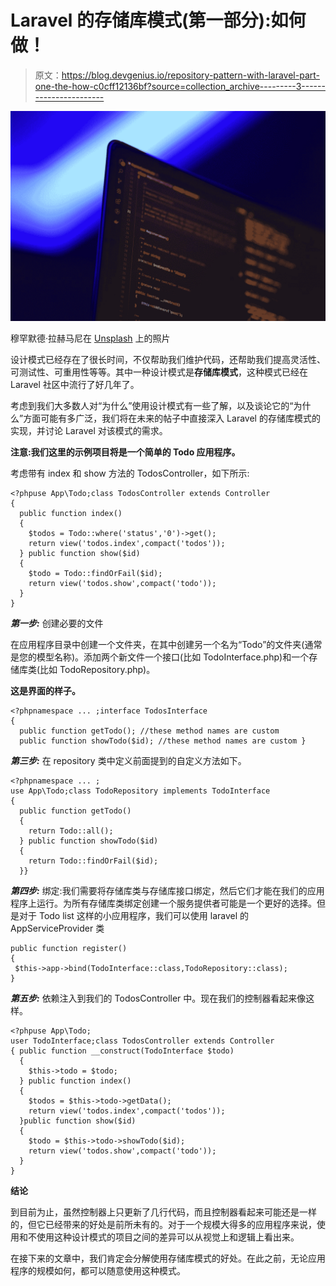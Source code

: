 # Laravel 的存储库模式(第一部分):如何做！

> 原文：<https://blog.devgenius.io/repository-pattern-with-laravel-part-one-the-how-c0cff12136bf?source=collection_archive---------3----------------------->

![](img/38599902cd220075480b863cb41beac3.png)

穆罕默德·拉赫马尼在 [Unsplash](https://unsplash.com?utm_source=medium&utm_medium=referral) 上的照片

设计模式已经存在了很长时间，不仅帮助我们维护代码，还帮助我们提高灵活性、可测试性、可重用性等等。其中一种设计模式是**存储库模式**，这种模式已经在 Laravel 社区中流行了好几年了。

考虑到我们大多数人对“为什么”使用设计模式有一些了解，以及谈论它的“为什么”方面可能有多广泛，我们将在未来的帖子中直接深入 Laravel 的存储库模式的实现，并讨论 Laravel 对该模式的需求。

**注意:我们这里的示例项目将是一个简单的 Todo 应用程序。**

考虑带有 index 和 show 方法的 TodosController，如下所示:

```
<?phpuse App\Todo;class TodosController extends Controller
{
  public function index()
  {
    $todos = Todo::where('status','0')->get();
    return view('todos.index',compact('todos'));
  } public function show($id)
  {
    $todo = Todo::findOrFail($id);
    return view('todos.show',compact('todo'));
  }
} 
```

***第一步:*** 创建必要的文件

在应用程序目录中创建一个文件夹，在其中创建另一个名为“Todo”的文件夹(通常是您的模型名称)。添加两个新文件一个接口(比如 TodoInterface.php)和一个存储库类(比如 TodoRepository.php)。

**这是界面的样子。**

```
<?phpnamespace ... ;interface TodosInterface
{
  public function getTodo(); //these method names are custom
  public function showTodo($id); //these method names are custom }
```

***第三步:*** 在 repository 类中定义前面提到的自定义方法如下。

```
<?phpnamespace ... ;
use App\Todo;class TodoRepository implements TodoInterface 
{
  public function getTodo()
  {
    return Todo::all();
  } public function showTodo($id)
  {
    return Todo::findOrFail($id);
  }}
```

***第四步:*** 绑定:我们需要将存储库类与存储库接口绑定，然后它们才能在我们的应用程序上运行。为所有存储库类绑定创建一个服务提供者可能是一个更好的选择。但是对于 Todo list 这样的小应用程序，我们可以使用 laravel 的 AppServiceProvider 类

```
public function register()
{
 $this->app->bind(TodoInterface::class,TodoRepository::class);
}
```

***第五步:*** 依赖注入到我们的 TodosController 中。现在我们的控制器看起来像这样。

```
<?phpuse App\Todo;
user TodoInterface;class TodosController extends Controller
{ public function __construct(TodoInterface $todo)
  {
    $this->todo = $todo;
  } public function index()
  {
    $todos = $this->todo->getData();
    return view('todos.index',compact('todos'));
  }public function show($id)
  {
    $todo = $this->todo->showTodo($id);
    return view('todos.show',compact('todo'));
  }
}
```

**结论**

到目前为止，虽然控制器上只更新了几行代码，而且控制器看起来可能还是一样的，但它已经带来的好处是前所未有的。对于一个规模大得多的应用程序来说，使用和不使用这种设计模式的项目之间的差异可以从视觉上和逻辑上看出来。

在接下来的文章中，我们肯定会分解使用存储库模式的好处。在此之前，无论应用程序的规模如何，都可以随意使用这种模式。